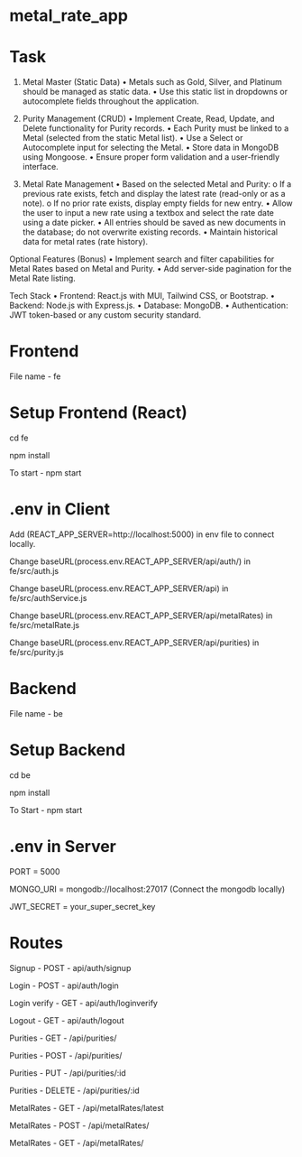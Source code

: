 # metal_rate_app

# Task
1. Metal Master (Static Data)
• Metals such as Gold, Silver, and Platinum should be managed as static data.
• Use this static list in dropdowns or autocomplete fields throughout the application.

2. Purity Management (CRUD)
• Implement Create, Read, Update, and Delete functionality for Purity records.
• Each Purity must be linked to a Metal (selected from the static Metal list).
• Use a Select or Autocomplete input for selecting the Metal.
• Store data in MongoDB using Mongoose.
• Ensure proper form validation and a user-friendly interface.

3. Metal Rate Management
• Based on the selected Metal and Purity:
o If a previous rate exists, fetch and display the latest rate (read-only or as a note).
o If no prior rate exists, display empty fields for new entry.
• Allow the user to input a new rate using a textbox and select the rate date using a date picker.
• All entries should be saved as new documents in the database; do not overwrite existing
records.
• Maintain historical data for metal rates (rate history).

Optional Features (Bonus)
• Implement search and filter capabilities for Metal Rates based on Metal and Purity.
• Add server-side pagination for the Metal Rate listing.

Tech Stack
• Frontend: React.js with MUI, Tailwind CSS, or Bootstrap.
• Backend: Node.js with Express.js.
• Database: MongoDB.
• Authentication: JWT token-based or any custom security standard.

# Frontend

File name - fe 

# Setup Frontend (React)
cd fe

npm install

To start - npm start

# .env in Client
Add (REACT_APP_SERVER=http://localhost:5000) in env file to connect locally.

Change baseURL(process.env.REACT_APP_SERVER/api/auth/) in fe/src/auth.js 

Change baseURL(process.env.REACT_APP_SERVER/api) in fe/src/authService.js 

Change baseURL(process.env.REACT_APP_SERVER/api/metalRates) in fe/src/metalRate.js

Change baseURL(process.env.REACT_APP_SERVER/api/purities) in fe/src/purity.js 


# Backend

File name - be

# Setup Backend 
cd be

npm install

To Start - npm start

# .env in Server
PORT = 5000

MONGO_URI = mongodb://localhost:27017 (Connect the mongodb locally)

JWT_SECRET = your_super_secret_key

# Routes
Signup - POST - api/auth/signup

Login - POST - api/auth/login

Login verify - GET - api/auth/loginverify

Logout - GET - api/auth/logout 

Purities - GET - /api/purities/

Purities - POST - /api/purities/

Purities - PUT - /api/purities/:id

Purities - DELETE - /api/purities/:id

MetalRates - GET - /api/metalRates/latest

MetalRates - POST - /api/metalRates/

MetalRates - GET - /api/metalRates/






























